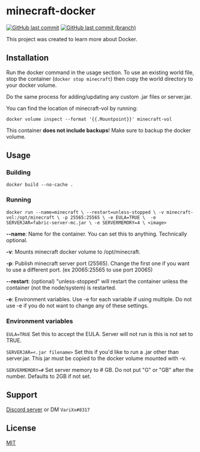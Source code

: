 #  minecraft-docker

[![GitHub last commit](https://img.shields.io/github/last-commit/aosterwyk/minecraft-docker)](https://github.com/aosterwyk/minecraft-docker/commits/master) [![GitHub last commit (branch)](https://img.shields.io/github/last-commit/aosterwyk/minecraft-docker/dev?label=last%20commit%20%28dev%29)](https://github.com/aosterwyk/minecraft-docker/commits/dev) 

This project was created to learn more about Docker. 

## Installation

Run the docker command in the usage section.
To use an existing world file, stop the container (`docker stop minecraft`) then copy the world directory to your docker volume. 

Do the same process for adding/updating any custom .jar files or server.jar. 

You can find the location of minecraft-vol by running:

`docker volume inspect --format '{{.Mountpoint}}' minecraft-vol`

This container **does not include backups**! Make sure to backup the docker volume. 

## Usage

### Building
`docker build --no-cache .`

### Running
``
docker run --name=minecraft \
--restart=unless-stopped \
-v minecraft-vol:/opt/minecraft \
-p 25565:25565 \
-e EULA=TRUE \ 
-e SERVERJAR=fabric-server-mc.jar \
-e SERVERMEMORY=4 \
<image>
``

**--name**: Name for the container. You can set this to anything. Technically optional.

**-v**: Mounts minecraft docker volume to /opt/minecraft.

**-p**: Publish minecraft server port (25565). Change the first one if you want to use a different port. (ex 20065:25565 to use port 20065)

**--restart**: (optional) "unless-stopped" will restart the container unless the container (not the node/system) is restarted. 

**-e**: Environment variables. Use -e for each variable if using multiple. Do not use -e if you do not want to change any of these settings.

### Environment variables

`EULA=TRUE` Set this to accept the EULA. Server will not run is this is not set to TRUE.

`SERVERJAR=<.jar filename>` Set this if you'd like to run a .jar other than server.jar. This jar must be copied to the docker volume mounted with -v.

`SERVERMEMORY=#` Set server memory to # GB. Do not put "G" or "GB" after the number. Defaults to 2GB if not set. 

## Support

[Discord server](https://discord.gg/QNppY7T) or DM `VariXx#8317`

## License

[MIT](https://choosealicense.com/licenses/mit/)
